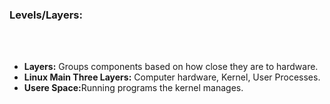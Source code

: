 <h3>Levels/Layers:</h3>
<br></br>

  <ul>
    <li><b>Layers:</b> Groups components based on how close they are to hardware.</li>
    <li><b>Linux Main Three Layers:</b> Computer hardware, Kernel, User Processes.</li>
    <li><b>Usere Space:</b>Running programs the kernel manages.</li>
